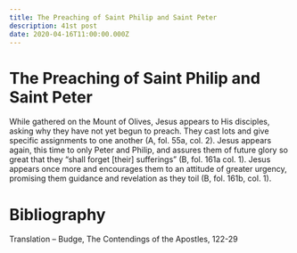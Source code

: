 ```yaml
---
title: The Preaching of Saint Philip and Saint Peter    
description: 41st post
date: 2020-04-16T11:00:00.000Z
---
```


# The Preaching of Saint Philip and Saint Peter
While gathered on the Mount of Olives, Jesus appears to His disciples, asking why they have not yet begun to preach. They cast lots and give specific assignments to one another (A, fol. 55a, col. 2). Jesus appears again, this time to only Peter and Philip, and assures them of future glory so great that they “shall forget [their] sufferings” (B, fol. 161a col. 1). Jesus appears once more and encourages them to an attitude of greater urgency, promising them guidance and revelation as they toil (B, fol. 161b, col. 1).


# Bibliography
Translation – Budge, The Contendings of the Apostles, 122-29



